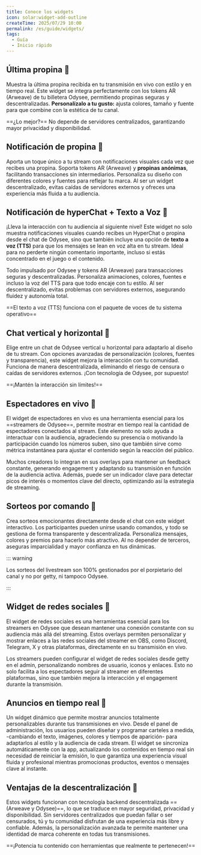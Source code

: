 ```yaml
---
title: Conoce los widgets
icon: solar:widget-add-outline
createTime: 2025/07/29 10:00
permalink: /es/guide/widgets/
tags:
  - Guía
  - Inicio rápido
---
```


## Última propina 🌟

Muestra la última propina recibida en tu transmisión en vivo con estilo y en tiempo real. Este widget se integra perfectamente con los tokens AR (Arweave) de tu billetera Odysee, permitiendo propinas seguras y descentralizadas. **Personalízalo a tu gusto:** ajusta colores, tamaño y fuente para que combine con la estética de tu canal.

==¿Lo mejor?== No depende de servidores centralizados, garantizando mayor privacidad y disponibilidad.

## Notificación de propina 🔔

Aporta un toque único a tu stream con notificaciones visuales cada vez que recibes una propina. Soporta tokens AR (Arweave) y **propinas anónimas**, facilitando transacciones sin intermediarios. Personaliza su diseño con diferentes colores y fuentes para reflejar tu marca. Al ser un widget descentralizado, evitas caídas de servidores externos y ofreces una experiencia más fluida a tu audiencia.

## Notificación de hyperChat + Texto a Voz 🎤

¡Lleva la interacción con tu audiencia al siguiente nivel! Este widget no solo muestra notificaciones visuales cuando recibes un HyperChat o propina desde el chat de Odysee, sino que también incluye una opción de **texto a voz (TTS)** para que los mensajes se lean en voz alta en tu stream. Ideal para no perderte ningún comentario importante, incluso si estás concentrado en el juego o el contenido.

Todo impulsado por Odysee y tokens AR (Arweave) para transacciones seguras y descentralizadas. Personaliza animaciones, colores, fuentes e incluso la voz del TTS para que todo encaje con tu estilo. Al ser descentralizado, evitas problemas con servidores externos, asegurando fluidez y autonomía total.

==El texto a voz (TTS) funciona con el paquete de voces de tu sistema operativo==

## Chat vertical y horizontal 💬

Elige entre un chat de Odysee vertical u horizontal para adaptarlo al diseño de tu stream. Con opciones avanzadas de personalización (colores, fuentes y transparencia), este widget mejora la interacción con tu comunidad. Funciona de manera descentralizada, eliminando el riesgo de censura o caídas de servidores externos. ¡Con tecnología de Odysee, por supuesto!

==¡Mantén la interacción sin límites!==

## Espectadores en vivo 👀

El widget de espectadores en vivo es una herramienta esencial para los ==streamers de Odysee==, permite mostrar en tiempo real la cantidad de espectadores conectados al stream. Este elemento no solo ayuda a interactuar con la audiencia, agradeciendo su presencia o motivando la participación cuando los números suben, sino que también sirve como métrica instantánea para ajustar el contenido según la reacción del público.

Muchos creadores lo integran en sus overlays para mantener un feedback constante, generando engagement y adaptando su transmisión en función de la audiencia activa. Además, puede ser un indicador clave para detectar picos de interés o momentos clave del directo, optimizando así la estrategia de streaming.

## Sorteos por comando 🎉

Crea sorteos emocionantes directamente desde el chat con este widget interactivo. Los participantes pueden unirse usando comandos, y todo se gestiona de forma transparente y descentralizada. Personaliza mensajes, colores y premios para hacerlo más atractivo. Al no depender de terceros, aseguras imparcialidad y mayor confianza en tus dinámicas.

::: warning

Los sorteos del livestream son 100% gestionados por el porpietario del canal y no por getty, ni tampoco Odysee.

:::

## Widget de redes sociales 📱

El widget de redes sociales es una herramientas esencial para los streamers en Odysee que desean mantener una conexión constante con su audiencia más allá del streaming. Estos overlays permiten personalizar y mostrar enlaces a las redes sociales del streamer en OBS, como Discord, Telegram, X y otras plataformas, directamente en su transmisión en vivo.

Los streamers pueden configurar el widget de redes sociales desde getty en el admin, personalizando nombres de usuario, iconos y enlaces. Esto no solo facilita a los espectadores seguir al streamer en diferentes plataformas, sino que también mejora la interacción y el engagement durante la transmisión.

## Anuncios en tiempo real 📣

Un widget dinámico que permite mostrar anuncios totalmente personalizables durante tus transmisiones en vivo. Desde el panel de administración, los usuarios pueden diseñar y programar carteles a medida, -cambiando el texto, imágenes, colores y tiempos de aparición- para adaptarlos al estilo y la audiencia de cada stream. El widget se sincroniza automáticamente con la app, actualizando los contenidos en tiempo real sin necesidad de reiniciar la emisión, lo que garantiza una experiencia visual fluida y profesional mientras promocionas productos, eventos o mensajes clave al instante.

## Ventajas de la descentralización 🚀

Estos widgets funcionan con tecnología backend descentralizada ==(Arweave y Odysee)==, lo que se traduce en mayor seguridad, privacidad y disponibilidad. Sin servidores centralizados que puedan fallar o ser censurados, tú y tu comunidad disfrutan de una experiencia más libre y confiable. Además, la personalización avanzada te permite mantener una identidad de marca coherente en todas tus transmisiones.

==¡Potencia tu contenido con herramientas que realmente te pertenecen!==
